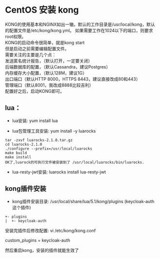 # CentOS 安装 kong  

KONG的使用基本和NGINX如出一辙。默认的工作目录是/usr/local/kong，默认的配置文件是/etc/kong/kong.yml。
如果需要工作在1024以下的端口，则要求root权限。  
KONG的启动命令很简单，就是kong start  
但是启动之前需要编辑配置文件。  
需要关注的主要是几个点：  
发送匿名统计报告，（默认打开，一定要关闭）  
后端数据库的配置，（默认Cassandra，建议Postgres）  
内存缓存大小配置，（默认128M，建议1G）  
出口端口（默认HTTP 8000，HTTPS 8443，建议直接改成80和443）  
管理端口（默认8001，我改成8888比较吉利）  
配置好之后，启动KONG即可。  

## lua：
- lua安装: yum install lua 

- lua包管理工具安装: yum install -y luarocks 

```
tar -zxvf luarocks-2.1.0.tar.gz
cd luarocks-2.1.0
./configure --prefix=/usr/local/luarocks
make build
make install  
OK了,luarock的可执行文件被安装到了 /usr/local/luarocks/bin/luarocks.
```

- lua-resty-jwt安装: luarocks install lua-resty-jwt


## kong插件安装
- kong插件安装目录: /usr/local/share/lua/5.1/kong/plugins (keycloak-auth这个插件)

```
+- plugins
|  +- keycloak-auth
```

安装完插件后修改配置: vi /etc/kong/kong.conf

custom_plugins = keycloak-auth

然后重启kong，安装的插件就能生效了
